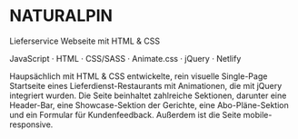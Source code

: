 # NATURALPIN

Lieferservice Webseite mit HTML & CSS

JavaScript · HTML · CSS/SASS · Animate.css · jQuery · Netlify

Haupsächlich mit HTML & CSS entwickelte, rein visuelle Single-Page Startseite eines
Lieferdienst-Restaurants mit Animationen, die mit jQuery integriert wurden.
Die Seite beinhaltet zahlreiche Sektionen, darunter eine Header-Bar, 
eine Showcase-Sektion der Gerichte, eine Abo-Pläne-Sektion und ein Formular für Kundenfeedback.
Außerdem ist die Seite mobile-responsive.

